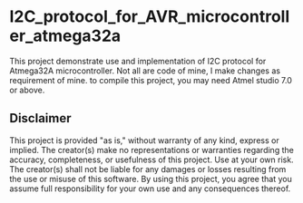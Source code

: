 # I2C_protocol_for_AVR_microcontroller_atmega32a

This project demonstrate use and implementation of I2C protocol for Atmega32A microcontroller.
Not all are code of mine, I make changes as requirement of mine.
to compile this project, you may need Atmel studio 7.0 or above.

## Disclaimer

This project is provided "as is," without warranty of any kind, express or implied.
The creator(s) make no representations or warranties regarding the accuracy, completeness, or usefulness of this project. 
Use at your own risk.
The creator(s) shall not be liable for any damages or losses resulting from the use or misuse of this software.
By using this project, you agree that you assume full responsibility for your own use and any consequences thereof.
